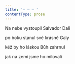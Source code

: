 ```yaml
---
title: '– – – '
contentType: prose
---
```


Na nebe vystoupil Salvador Dalí

po boku stanul své krásné Galy

kéž by ho láskou Bůh zahrnul

jak na zemi jsme ho milovali
